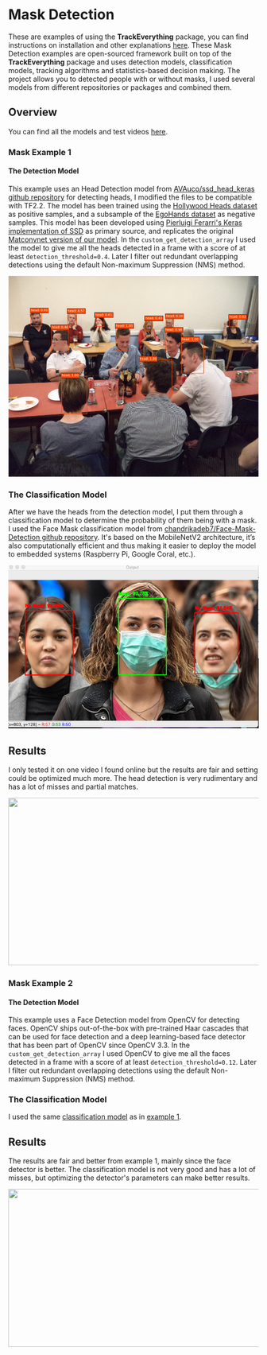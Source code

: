# Mask Detection

These are examples of using the **TrackEverything** package, you can find instructions on installation and other explanations [here](https://github.com/ami-a/TrackEverything). These Mask Detection examples are open-sourced framework built on top of the **TrackEverything** package and uses detection models, classification models, tracking algorithms and statistics-based decision making. The project allows you to detected people with or without masks, I used several models from different repositories or packages and combined them.

## Overview

You can find all the models and test videos [here](https://drive.google.com/drive/folders/19jsLpv8Ql_ebqYZy1vnC3Snp0dNQ8HX0?usp=sharing).

### Mask Example 1

#### The Detection Model

This example uses an Head Detection model from [AVAuco/ssd_head_keras github repository](https://github.com/AVAuco/ssd_head_keras) for detecting heads, I modified the files to be compatible with TF2.2. The model has been trained using the [Hollywood Heads dataset](https://www.robots.ox.ac.uk/~vgg/software/headmview/) as positive samples, and a subsample of the [EgoHands dataset](http://vision.soic.indiana.edu/projects/egohands/) as negative
samples. This model has been developed using [Pierluigi Ferarri's Keras implementation of SSD](https://github.com/pierluigiferrari/ssd_keras/) as primary source, and replicates the original [Matconvnet version of our model](https://github.com/AVAuco/ssd_people). In the `custom_get_detection_array` I used the model to give me all the heads detected in a frame with a score of at least `detection_threshold=0.4`. Later I filter out redundant overlapping detections using the default Non-maximum Suppression (NMS) method. <p align="center"><img src="images/repos/head_det.jpg" width=540 height=404></p>

### The Classification Model

After we have the heads from the detection model, I put them through a classification model to determine the probability of them being with a mask. I used the Face Mask classification model from [chandrikadeb7/Face-Mask-Detection github repository](https://github.com/chandrikadeb7/Face-Mask-Detection). It's based on the MobileNetV2 architecture, it’s also computationally efficient and thus making it easier to deploy the model to embedded systems (Raspberry Pi, Google Coral, etc.). <p align="center"><img src="images/repos/mask_class_1.png" width=540 height=328></p>

## Results

I only tested it on one video I found online but the results are fair and setting could be optimized much more. The head detection is very rudimentary and has a lot of misses and partial matches.
<p align="center"><img src="images/screens/mask01.png" width=564 height=337></p>

### Mask Example 2
#### The Detection Model

This example uses a Face Detection model from OpenCV for detecting faces. OpenCV ships out-of-the-box with pre-trained Haar cascades that can be used for face detection and a deep learning-based face detector that has been part of OpenCV since OpenCV 3.3. In the `custom_get_detection_array` I used OpenCV to give me all the faces detected in a frame with a score of at least `detection_threshold=0.12`. Later I filter out redundant overlapping detections using the default Non-maximum Suppression (NMS) method.

### The Classification Model

I used the same [classification model](#the-classification-model) as in [example 1](#mask-example-1).

## Results

The results are fair and better from example 1, mainly since the face detector is better. The classification model is not very good and has a lot of misses, but optimizing the detector's parameters can make better results.
<p align="center"><img src="images/screens/mask02.png" width=564 height=318></p>
